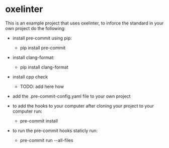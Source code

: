 # oxelinter

This is an example project that uses oxelinter,
to inforce the standard in your own project do the following:

- install pre-commit using pip:
    - pip install pre-commit

- install clang-format:
    - pip install clang-format

- install cpp check
    - TODO: add here how

- add the .pre-commit-config.yaml file to your own project

- to add the hooks to your computer after cloning your project to your computer run:
    -  pre-commit install

- to run the pre-commit hooks staticly run:
    - pre-commit run --all-files
